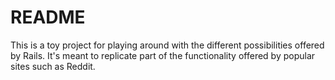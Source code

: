 # README

This is a toy project for playing around with the different possibilities offered by Rails. It's meant to replicate part of the functionality offered by popular sites such as Reddit.
